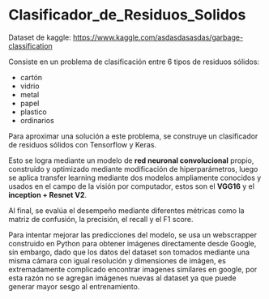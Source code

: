 # Clasificador_de_Residuos_Solidos

Dataset de kaggle:
https://www.kaggle.com/asdasdasasdas/garbage-classification

Consiste en un problema de clasificación entre 6 tipos de residuos sólidos:

- cartón
- vidrio
- metal
- papel
- plastico
- ordinarios

Para aproximar una solución a este problema, se construye un clasificador de residuos sólidos con Tensorflow y Keras.

Esto se logra mediante un modelo de **red neuronal convolucional** propio, construido y optimizado mediante modificación de hiperparámetros, luego se aplica transfer learning mediante dos modelos ampliamente conocidos y usados en el campo de la visión por computador, estos son el **VGG16** y el **inception + Resnet V2**.

Al final, se evalúa el desempeño mediante diferentes métricas como la matriz de confusión, la precisión, el recall y el F1 score.

Para intentar mejorar las predicciones del modelo, se usa un webscrapper construido en Python para obtener imágenes directamente desde Google, sin embargo, dado que los datos del dataset son tomados mediante una misma cámara con igual resolución y dimensiones de imágen, es extremadamente complicado encontrar imagenes similares en google, por esta razón no se agregan imágenes nuevas al dataset ya que puede generar mayor sesgo al entrenamiento.
